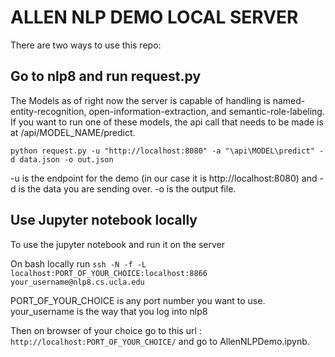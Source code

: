 # ALLEN NLP DEMO LOCAL SERVER

There are two ways to use this repo:

## Go to nlp8 and run request.py
The Models as of right now the server is capable of handling is named-entity-recognition, open-information-extraction, and semantic-role-labeling. If you want to run one of these models, the api call that needs to be made is at /api/MODEL_NAME/predict.

`python request.py -u "http://localhost:8080" -a "\api\MODEL\predict" -d data.json -o out.json`

-u is the endpoint for the demo (in our case it is http://localhost:8080) and -d is the data you are sending over. -o is the output file.

## Use Jupyter notebook locally
To use the jupyter notebook and run it on the server

On bash locally run
```ssh -N -f -L localhost:PORT_OF_YOUR_CHOICE:localhost:8866 your_username@nlp8.cs.ucla.edu```

PORT_OF_YOUR_CHOICE is any port number you want to use. your_username is the way that you log into nlp8

Then on browser of your choice go to this url : ``` http://localhost:PORT_OF_YOUR_CHOICE/ ``` and go to AllenNLPDemo.ipynb.
